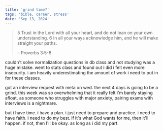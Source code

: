 ```yaml
---
title: 'grind time?'
tags: 'bible, career, stress'
date: 'Sep 13, 2024'
---
```


> 5 Trust in the Lord with all your heart,
> and do not lean on your own understanding.
> 6 In all your ways acknowledge him,
> and he will make straight your paths.
>
> – Proverbs 3:5-6

couldn't solve normalization questions in db class and not studying was a huge mistake. went to stats class and found out i did i felt even more insecurity. i am heavily underestimating the amount of work i need to put in for these classes.

got an interview request with meta on wed. the next 4 days is going to be a grind. this week was so overwhelming that it really felt i'm barely staying afloat. as someone who struggles with major anxiety, pairing exams with interviews is a nightmare.

but i have time. i have a plan. i just need to prepare and practice. i need to have faith. i need to do my best. if it's what God wants for me, then it'll happen. if not, then I'll be okay. as long as i did my part.
